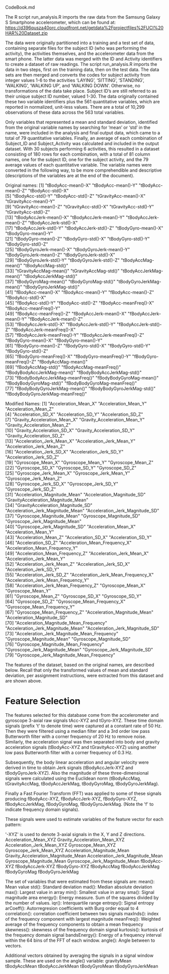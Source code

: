 CodeBook.md

The R script run_analysis.R imports the raw data from the Samsung Galaxy S Smartphone accelerometer, which can be found at: https://d396qusza40orc.cloudfront.net/getdata%2Fprojectfiles%2FUCI%20HAR%20Dataset.zip 

The data were originally partitioned into a training and a test set of data, containing separate files for the subject ID (who was performing the activity), the activities themselves, and the accelerometer data from the smart phone.  The latter data was merged with the ID and Activity identifiers to create a dataset of raw readings.  The script run_analysis.R imports the data in two steps, first on the training data, then on the test data.  The data sets are then merged and converts the codes for subject activity from integer values 1-6 to the activities ‘LAYING’, ‘SITTING’, ‘STANDING’, ‘WALKING’, ‘WALKING UP’, and ‘WALKING DOWN’.  Otherwise, no transformations of the data take place.  Subject ID’s are still referred to as their unique subject ID number, valued 1-30.  The data originally contained these two variable identifiers plus the 561 quantitative variables, which are reported in normalized, unit-less values.  There are a total of 10,299 observations of these data across the 563 total variables.

Only variables that represented a mean and standard deviation, identified from the original variable names by searching for ‘mean’ or ‘std’ in the name, were included in the analysis and final output data, which came to a total of 79 quantitative variables.  Finally, an average of each combination of Subject_ID and Subject_Activity was calculated and included in the output dataset.  With 30 subjects performing 6 activities, this resulted in a dataset consisting of 180 rows for each combination, with a total of 81 column names, one for the subject ID, one for the subject activity, and the 79 average values of each quantitative variable.  The variable names were converted in the following way, to be more comprehendible and descriptive (descriptions of the variables are at the end of the document).

Original names:
[1] "tBodyAcc-mean()-X"               "tBodyAcc-mean()-Y"               "tBodyAcc-mean()-Z"               "tBodyAcc-std()-X"               
 [5] "tBodyAcc-std()-Y"                "tBodyAcc-std()-Z"                "tGravityAcc-mean()-X"            "tGravityAcc-mean()-Y"           
 [9] "tGravityAcc-mean()-Z"            "tGravityAcc-std()-X"             "tGravityAcc-std()-Y"             "tGravityAcc-std()-Z"            
[13] "tBodyAccJerk-mean()-X"           "tBodyAccJerk-mean()-Y"           "tBodyAccJerk-mean()-Z"           "tBodyAccJerk-std()-X"           
[17] "tBodyAccJerk-std()-Y"            "tBodyAccJerk-std()-Z"            "tBodyGyro-mean()-X"              "tBodyGyro-mean()-Y"             
[21] "tBodyGyro-mean()-Z"              "tBodyGyro-std()-X"               "tBodyGyro-std()-Y"               "tBodyGyro-std()-Z"              
[25] "tBodyGyroJerk-mean()-X"          "tBodyGyroJerk-mean()-Y"          "tBodyGyroJerk-mean()-Z"          "tBodyGyroJerk-std()-X"          
[29] "tBodyGyroJerk-std()-Y"           "tBodyGyroJerk-std()-Z"           "tBodyAccMag-mean()"              "tBodyAccMag-std()"              
[33] "tGravityAccMag-mean()"           "tGravityAccMag-std()"            "tBodyAccJerkMag-mean()"          "tBodyAccJerkMag-std()"          
[37] "tBodyGyroMag-mean()"             "tBodyGyroMag-std()"              "tBodyGyroJerkMag-mean()"         "tBodyGyroJerkMag-std()"         
[41] "fBodyAcc-mean()-X"               "fBodyAcc-mean()-Y"               "fBodyAcc-mean()-Z"               "fBodyAcc-std()-X"               
[45] "fBodyAcc-std()-Y"                "fBodyAcc-std()-Z"                "fBodyAcc-meanFreq()-X"           "fBodyAcc-meanFreq()-Y"          
[49] "fBodyAcc-meanFreq()-Z"           "fBodyAccJerk-mean()-X"           "fBodyAccJerk-mean()-Y"           "fBodyAccJerk-mean()-Z"          
[53] "fBodyAccJerk-std()-X"            "fBodyAccJerk-std()-Y"            "fBodyAccJerk-std()-Z"            "fBodyAccJerk-meanFreq()-X"      
[57] "fBodyAccJerk-meanFreq()-Y"       "fBodyAccJerk-meanFreq()-Z"       "fBodyGyro-mean()-X"              "fBodyGyro-mean()-Y"             
[61] "fBodyGyro-mean()-Z"              "fBodyGyro-std()-X"               "fBodyGyro-std()-Y"               "fBodyGyro-std()-Z"              
[65] "fBodyGyro-meanFreq()-X"          "fBodyGyro-meanFreq()-Y"          "fBodyGyro-meanFreq()-Z"          "fBodyAccMag-mean()"             
[69] "fBodyAccMag-std()"               "fBodyAccMag-meanFreq()"          "fBodyBodyAccJerkMag-mean()"      "fBodyBodyAccJerkMag-std()"      
[73] "fBodyBodyAccJerkMag-meanFreq()"  "fBodyBodyGyroMag-mean()"         "fBodyBodyGyroMag-std()"          "fBodyBodyGyroMag-meanFreq()"    
[77] "fBodyBodyGyroJerkMag-mean()"     "fBodyBodyGyroJerkMag-std()"      "fBodyBodyGyroJerkMag-meanFreq()"

Modified Names:
[1] "Acceleration_Mean_X"                        "Acceleration_Mean_Y"                        "Acceleration_Mean_Z"                       
 [4] "Acceleration_SD_X"                          "Acceleration_SD_Y"                          "Acceleration_SD_Z"                         
 [7] "Gravity_Acceleration_Mean_X"                "Gravity_Acceleration_Mean_Y"                "Gravity_Acceleration_Mean_Z"               
[10] "Gravity_Acceleration_SD_X"                  "Gravity_Acceleration_SD_Y"                  "Gravity_Acceleration_SD_Z"                 
[13] "Acceleration_Jerk_Mean_X"                   "Acceleration_Jerk_Mean_Y"                   "Acceleration_Jerk_Mean_Z"                  
[16] "Acceleration_Jerk_SD_X"                     "Acceleration_Jerk_SD_Y"                     "Acceleration_Jerk_SD_Z"                    
[19] "Gyroscope_Mean_X"                           "Gyroscope_Mean_Y"                           "Gyroscope_Mean_Z"                          
[22] "Gyroscope_SD_X"                             "Gyroscope_SD_Y"                             "Gyroscope_SD_Z"                            
[25] "Gyroscope_Jerk_Mean_X"                      "Gyroscope_Jerk_Mean_Y"                      "Gyroscope_Jerk_Mean_Z"                     
[28] "Gyroscope_Jerk_SD_X"                        "Gyroscope_Jerk_SD_Y"                        "Gyroscope_Jerk_SD_Z"                       
[31] "Acceleration_Magnitude_Mean"                "Acceleration_Magnitude_SD"                  "GravityAcceleration_Magnitude_Mean"        
[34] "GravityAcceleration_Magnitude_SD"           "Acceleration_Jerk_Magnitude_Mean"           "Acceleration_Jerk_Magnitude_SD"            
[37] "Gyroscope_Magnitude_Mean"                   "Gyroscope_Magnitude_SD"                     "Gyroscope_Jerk_Magnitude_Mean"             
[40] "Gyroscope_Jerk_Magnitude_SD"                "Acceleration_Mean_X"                        "Acceleration_Mean_Y"                       
[43] "Acceleration_Mean_Z"                        "Acceleration_SD_X"                          "Acceleration_SD_Y"                         
[46] "Acceleration_SD_Z"                          "Acceleration_Mean_Frequency_X"              "Acceleration_Mean_Frequency_Y"             
[49] "Acceleration_Mean_Frequency_Z"              "Acceleration_Jerk_Mean_X"                   "Acceleration_Jerk_Mean_Y"                  
[52] "Acceleration_Jerk_Mean_Z"                   "Acceleration_Jerk_SD_X"                     "Acceleration_Jerk_SD_Y"                    
[55] "Acceleration_Jerk_SD_Z"                     "Acceleration_Jerk_Mean_Frequency_X"         "Acceleration_Jerk_Mean_Frequency_Y"        
[58] "Acceleration_Jerk_Mean_Frequency_Z"         "Gyroscope_Mean_X"                           "Gyroscope_Mean_Y"                          
[61] "Gyroscope_Mean_Z"                           "Gyroscope_SD_X"                             "Gyroscope_SD_Y"                            
[64] "Gyroscope_SD_Z"                             "Gyroscope_Mean_Frequency_X"                 "Gyroscope_Mean_Frequency_Y"                
[67] "Gyroscope_Mean_Frequency_Z"                 "Acceleration_Magnitude_Mean"                "Acceleration_Magnitude_SD"                 
[70] "Acceleration_Magnitude_Mean_Frequency"      "Acceleration_Jerk_Magnitude_Mean"           "Acceleration_Jerk_Magnitude_SD"            
[73] "Acceleration_Jerk_Magnitude_Mean_Frequency" "Gyroscope_Magnitude_Mean"                   "Gyroscope_Magnitude_SD"                    
[76] "Gyroscope_Magnitude_Mean_Frequency"         "Gyroscope_Jerk_Magnitude_Mean"              "Gyroscope_Jerk_Magnitude_SD"               
[79] "Gyroscope_Jerk_Magnitude_Mean_Frequency"

The features of the dataset, based on the original names, are described below.  Recall that only the transformed values of mean and standard deviation, per assignment instructions, were extracted from this dataset and are shown above.

Feature Selection 
================
The features selected for this database come from the accelerometer and gyroscope 3-axial raw signals tAcc-XYZ and tGyro-XYZ. These time domain signals (prefix 't' to denote time) were captured at a constant rate of 50 Hz. Then they were filtered using a median filter and a 3rd order low pass Butterworth filter with a corner frequency of 20 Hz to remove noise. Similarly, the acceleration signal was then separated into body and gravity acceleration signals (tBodyAcc-XYZ and tGravityAcc-XYZ) using another low pass Butterworth filter with a corner frequency of 0.3 Hz. 

Subsequently, the body linear acceleration and angular velocity were derived in time to obtain Jerk signals (tBodyAccJerk-XYZ and tBodyGyroJerk-XYZ). Also the magnitude of these three-dimensional signals were calculated using the Euclidean norm (tBodyAccMag, tGravityAccMag, tBodyAccJerkMag, tBodyGyroMag, tBodyGyroJerkMag). 

Finally a Fast Fourier Transform (FFT) was applied to some of these signals producing fBodyAcc-XYZ, fBodyAccJerk-XYZ, fBodyGyro-XYZ, fBodyAccJerkMag, fBodyGyroMag, fBodyGyroJerkMag. (Note the 'f' to indicate frequency domain signals). 

These signals were used to estimate variables of the feature vector for each pattern:  

'-XYZ' is used to denote 3-axial signals in the X, Y and Z directions.
Acceleration_Mean_XYZ
Gravity_Acceleration_Mean_XYZ
Acceleration_Jerk_Mean_XYZ
Gyroscope_Mean_XYZ
Gyroscope_Jerk_Mean_XYZ
Acceleration_Magnitude_Mean
Gravity_Acceleration_Magnitude_Mean
Acceleration_Jerk_Magnitude_Mean
Gyroscope_Magnitude_Mean
Gyroscope_Jerk_Magnitude_Mean
fBodyAcc-XYZ
fBodyAccJerk-XYZ
fBodyGyro-XYZ
fBodyAccMag
fBodyAccJerkMag
fBodyGyroMag
fBodyGyroJerkMag

The set of variables that were estimated from these signals are: 
mean(): Mean value
std(): Standard deviation
mad(): Median absolute deviation 
max(): Largest value in array
min(): Smallest value in array
sma(): Signal magnitude area
energy(): Energy measure. Sum of the squares divided by the number of values. 
iqr(): Interquartile range 
entropy(): Signal entropy
arCoeff(): Autorregresion coefficients with Burg order equal to 4
correlation(): correlation coefficient between two signals
maxInds(): index of the frequency component with largest magnitude
meanFreq(): Weighted average of the frequency components to obtain a mean frequency
skewness(): skewness of the frequency domain signal 
kurtosis(): kurtosis of the frequency domain signal 
bandsEnergy(): Energy of a frequency interval within the 64 bins of the FFT of each window.
angle(): Angle between to vectors.

Additional vectors obtained by averaging the signals in a signal window sample. These are used on the angle() variable:
gravityMean
tBodyAccMean
tBodyAccJerkMean
tBodyGyroMean
tBodyGyroJerkMean




